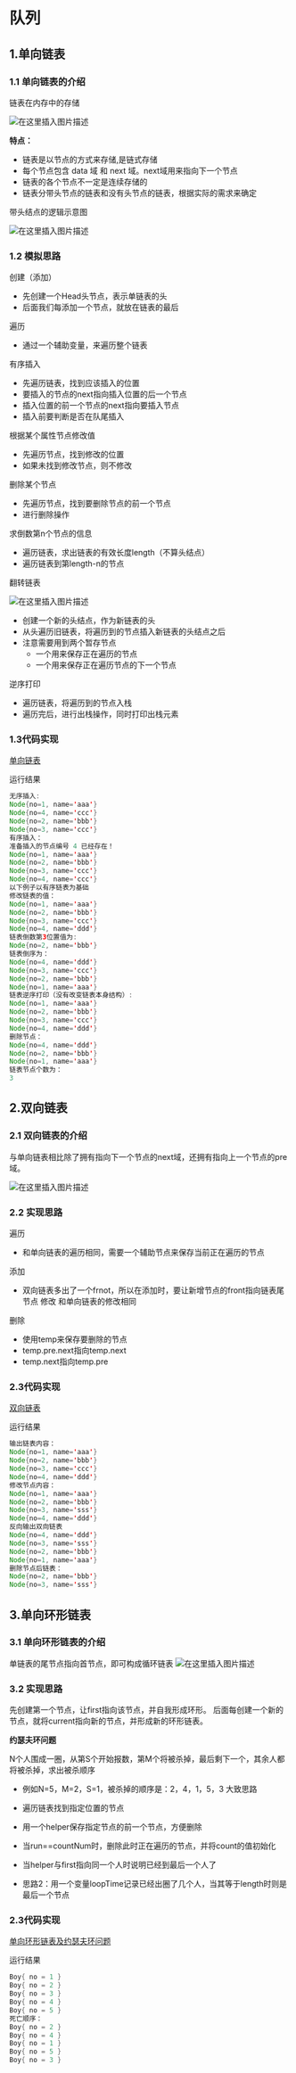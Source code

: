 # 队列

## 1.单向链表

### 1.1 单向链表的介绍

链表在内存中的存储

![在这里插入图片描述](../../../../resources/picture/链表1.png)

**特点：**

- 链表是以节点的方式来存储,是链式存储
- 每个节点包含 data 域 和 next 域。next域用来指向下一个节点
- 链表的各个节点不一定是连续存储的
- 链表分带头节点的链表和没有头节点的链表，根据实际的需求来确定

带头结点的逻辑示意图

![在这里插入图片描述](../../../../resources/picture/链表2.png)

### 1.2 模拟思路
创建（添加）

- 先创建一个Head头节点，表示单链表的头
- 后面我们每添加一个节点，就放在链表的最后

遍历
- 通过一个辅助变量，来遍历整个链表

有序插入

- 先遍历链表，找到应该插入的位置
- 要插入的节点的next指向插入位置的后一个节点
- 插入位置的前一个节点的next指向要插入节点
- 插入前要判断是否在队尾插入

根据某个属性节点修改值

- 先遍历节点，找到修改的位置
- 如果未找到修改节点，则不修改

删除某个节点

- 先遍历节点，找到要删除节点的前一个节点
- 进行删除操作

求倒数第n个节点的信息

- 遍历链表，求出链表的有效长度length（不算头结点）
- 遍历链表到第length-n的节点

翻转链表

![在这里插入图片描述](../../../../resources/picture/链表3.png)

- 创建一个新的头结点，作为新链表的头
- 从头遍历旧链表，将遍历到的节点插入新链表的头结点之后
- 注意需要用到两个暂存节点
  - 一个用来保存正在遍历的节点
  - 一个用来保存正在遍历节点的下一个节点

逆序打印

- 遍历链表，将遍历到的节点入栈
- 遍历完后，进行出栈操作，同时打印出栈元素

### 1.3代码实现
[单向链表](./SingleLinkedList.java)

运行结果

```java
无序插入:
Node{no=1, name='aaa'}
Node{no=4, name='ccc'}
Node{no=2, name='bbb'}
Node{no=3, name='ccc'}
有序插入：
准备插入的节点编号 4 已经存在！
Node{no=1, name='aaa'}
Node{no=2, name='bbb'}
Node{no=3, name='ccc'}
Node{no=4, name='ccc'}
以下例子以有序链表为基础
修改链表的值：
Node{no=1, name='aaa'}
Node{no=2, name='bbb'}
Node{no=3, name='ccc'}
Node{no=4, name='ddd'}
链表倒数第3位置值为:
Node{no=2, name='bbb'}
链表倒序为：
Node{no=4, name='ddd'}
Node{no=3, name='ccc'}
Node{no=2, name='bbb'}
Node{no=1, name='aaa'}
链表逆序打印（没有改变链表本身结构）:
Node{no=1, name='aaa'}
Node{no=2, name='bbb'}
Node{no=3, name='ccc'}
Node{no=4, name='ddd'}
删除节点：
Node{no=4, name='ddd'}
Node{no=2, name='bbb'}
Node{no=1, name='aaa'}
链表节点个数为：
3
```

## 2.双向链表

### 2.1 双向链表的介绍
与单向链表相比除了拥有指向下一个节点的next域，还拥有指向上一个节点的pre域。

![在这里插入图片描述](../../../../resources/picture/链表4.png)

### 2.2 实现思路

遍历
- 和单向链表的遍历相同，需要一个辅助节点来保存当前正在遍历的节点

添加
- 双向链表多出了一个frnot，所以在添加时，要让新增节点的front指向链表尾节点
修改 和单向链表的修改相同

删除
- 使用temp来保存要删除的节点
- temp.pre.next指向temp.next
- temp.next指向temp.pre
### 2.3代码实现
[双向链表](./DoubleLinkedList.java)

运行结果

```java
输出链表内容：
Node{no=1, name='aaa'}
Node{no=2, name='bbb'}
Node{no=3, name='ccc'}
Node{no=4, name='ddd'}
修改节点内容：
Node{no=1, name='aaa'}
Node{no=2, name='bbb'}
Node{no=3, name='sss'}
Node{no=4, name='ddd'}
反向输出双向链表
Node{no=4, name='ddd'}
Node{no=3, name='sss'}
Node{no=2, name='bbb'}
Node{no=1, name='aaa'}
删除节点后链表：
Node{no=2, name='bbb'}
Node{no=3, name='sss'}
```

## 3.单向环形链表

### 3.1 单向环形链表的介绍
单链表的尾节点指向首节点，即可构成循环链表
![在这里插入图片描述](../../../../resources/picture/链表5.png)


### 3.2 实现思路
先创建第一个节点，让first指向该节点，并自我形成环形。
后面每创建一个新的节点，就将current指向新的节点，并形成新的环形链表。

**约瑟夫环问题**

N个人围成一圈，从第S个开始报数，第M个将被杀掉，最后剩下一个，其余人都将被杀掉，求出被杀顺序

- 例如N=5，M=2，S=1，被杀掉的顺序是：2，4，1，5，3
大致思路

- 遍历链表找到指定位置的节点

- 用一个helper保存指定节点的前一个节点，方便删除

- 当run==countNum时，删除此时正在遍历的节点，并将count的值初始化

- 当helper与first指向同一个人时说明已经到最后一个人了
- 思路2：用一个变量loopTime记录已经出圈了几个人，当其等于length时则是最后一个节点

### 2.3代码实现
[单向环形链表及约瑟夫环问题](./Josephu.java)

运行结果

```java
Boy{ no = 1 }
Boy{ no = 2 }
Boy{ no = 3 }
Boy{ no = 4 }
Boy{ no = 5 }
死亡顺序：
Boy{ no = 2 }
Boy{ no = 4 }
Boy{ no = 1 }
Boy{ no = 5 }
Boy{ no = 3 }
```